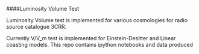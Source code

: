 ####Luminosity Volume Test

Luminosity Volume test is implemented for various cosmologies for radio source catalogue 3CRR.

Currently V/V_m test is implemented for Einstein-Desitter and Linear coasting models. This repo contains ipython notebooks and data produced